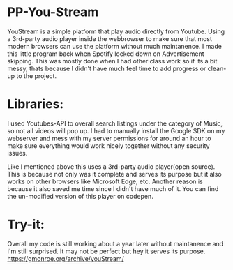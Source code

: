 # PP-You-Stream
YouStream is a simple platform that play audio directly from Youtube. Using a 3rd-party audio player inside the webbrowser to make sure that most modern browsers can use the platform without much maintanence. I made this little program back when Spotify locked down on Advertisement skipping. This was mostly done when I had other class work so if its a bit messy, thats because I didn't have much feel time to add progress or clean-up to the project.

# Libraries:
I used Youtubes-API to overall search listings under the category of Music, so not all videos will pop up. I had to manually install the Google SDK on my webserver and mess with my server permissions for around an hour to make sure everything would work nicely together without any security issues.

Like I mentioned above this uses a 3rd-party audio player(open source). This is because not only was it complete and serves its purpose but it also works on other browsers like Microsoft Edge, etc. Another reason is because it also saved me time since I didn't have much of it. You can find the un-modified version of this player on codepen.

# Try-it:
Overall my code is still working about a year later without maintanence and I'm still surprised. It may not be perfect but hey it serves its purpose.
https://gmonroe.org/archive/youStream/
